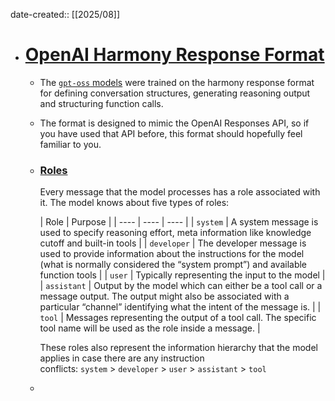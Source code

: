 date-created:: [[2025/08]]

- # [OpenAI Harmony Response Format](https://cookbook.openai.com/articles/openai-harmony)
	- The [`gpt-oss` models](https://openai.com/open-models) were trained on the harmony response format for defining conversation structures, generating reasoning output and structuring function calls.
	- The format is designed to mimic the OpenAI Responses API, so if you have used that API before, this format should hopefully feel familiar to you.
	- ### [Roles](https://cookbook.openai.com/articles/openai-harmony#roles)  
	  
	  Every message that the model processes has a role associated with it. The model knows about five types of roles:
	  
	  | Role | Purpose |
	  | ---- | ---- | ---- |
	  | `system` | A system message is used to specify reasoning effort, meta information like knowledge cutoff and built-in tools |
	  | `developer` | The developer message is used to provide information about the instructions for the model (what is normally considered the “system prompt”) and available function tools |
	  | `user` | Typically representing the input to the model |
	  | `assistant` | Output by the model which can either be a tool call or a message output. The output might also be associated with a particular “channel” identifying what the intent of the message is. |
	  | `tool` | Messages representing the output of a tool call. The specific tool name will be used as the role inside a message. |
	  
	  These roles also represent the information hierarchy that the model applies in case there are any instruction conflicts: `system` > `developer` > `user` > `assistant` > `tool`
	-